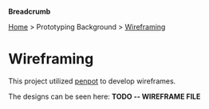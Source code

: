 **Breadcrumb**

[Home](../home.md) > Prototyping Background > [Wireframing](wireframing.md)

# Wireframing

This project utilized [penpot](https://penpot.app/) to develop wireframes.

The designs can be seen here: **TODO -- WIREFRAME FILE**